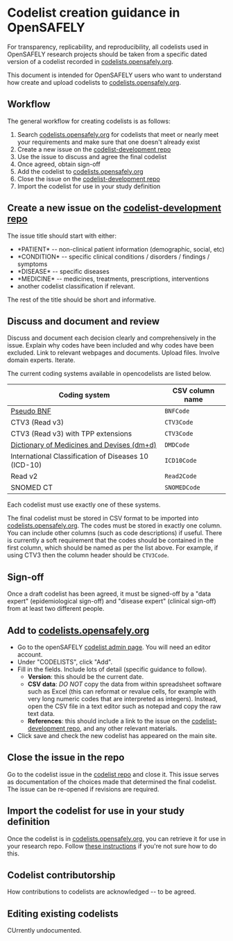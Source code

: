 # Codelist creation guidance in OpenSAFELY

For transparency, replicability, and reproducibility, all codelists used in OpenSAFELY research projects should be taken from a specific dated version of a codelist recorded in [codelists.opensafely.org](https://codelists.opensafely.org). 

This document is intended for OpenSAFELY users who want to understand how create and upload codelists to [codelists.opensafely.org](https://codelists.opensafely.org).

## Workflow

The general workflow for creating codelists is as follows:

1. Search [codelists.opensafely.org](https://codelists.opensafely.org) for codelists that meet or nearly meet your requirements and make sure that one doesn't already exist
2. Create a new issue on the [codelist-development repo](https://github.com/opensafely/codelist-development)
3. Use the issue to discuss and agree the final codelist
4. Once agreed, obtain sign-off
5. Add the codelist to [codelists.opensafely.org](https://codelists.opensafely.org)
6. Close the issue on the [codelist-development repo](https://github.com/opensafely/codelist-development)
7. Import the codelist for use in your study definition



## Create a new issue on the [codelist-development repo](https://github.com/opensafely/codelist-development)

The issue title should start with either: 

* \*PATIENT\* -- non-clinical patient information (demographic, social, etc)
* \*CONDITION\* -- specific clinical conditions / disorders / findings / symptoms
* \*DISEASE\* -- specific diseases
* \*MEDICINE\* -- medicines, treatments, prescriptions, interventions
* another codelist classification if relevant. 

<!--are these appropriate classifications? disease versus condition is a notoriously poorly-understood distinction. what about symptoms, disorders, etc. does it matter?</font>-->

The rest of the title should be short and informative. 

## Discuss and document and review

Discuss and document each decision clearly and comprehensively in the issue. Explain why codes have been included and why codes have been excluded. Link to relevant webpages and documents. Upload files. Involve domain experts. Iterate.

The current coding systems available in opencodelists are listed below. 

| Coding system  | CSV column name |
| ---- | ---- |
| [Pseudo BNF](https://ebmdatalab.net/prescribing-data-bnf-codes/)  | `BNFCode`  |
| CTV3 (Read v3)  | `CTV3Code`  |
| CTV3 (Read v3) with TPP extensions  | `CTV3Code`  |
| [Dictionary of Medicines and Devises (dm+d)](https://ebmdatalab.net/what-is-the-dmd-the-nhs-dictionary-of-medicines-and-devices/)  | `DMDCode`  |
| International Classification of Diseases 10 (ICD-10)  | `ICD10Code`  |
| Read v2  | `Read2Code`  |
| SNOMED CT  | `SNOMEDCode`  |


Each codelist must use exactly one of these systems. 

The final codelist must be stored in CSV format to be imported into [codelists.opensafely.org](https://codelists.opensafely.org). The codes must be stored in exactly one column. You can include other columns (such as code descriptions) if useful. There is currently a soft requirement that the codes should be contained in the first column, which should be named as per the list above. For example, if using CTV3 then the column header should be `CTV3Code`. 

## Sign-off

Once a draft codelist has been agreed, it must be signed-off by a "data expert" (epidemiological sign-off) and "disease expert" (clinical sign-off) from at least two different people. 


## Add to [codelists.opensafely.org](https://codelists.opensafely.org)

* Go to the openSAFELY [codelist admin page](https://codelists.opensafely.org/admin). You will need an editor account.
* Under "CODELISTS", click "Add".
* Fill in the fields. Include lots of detail (specific guidance to follow).
	* **Version**: this should be the current date.
	* **CSV data**: _DO NOT_ copy the data from within spreadsheet software such as Excel (this can reformat or revalue cells, for example with very long numeric codes that are interpreted as integers). Instead, open the CSV file in a text editor such as notepad and copy the raw text data.
	* **References**: this should include a link to the issue on the [codelist-development repo](https://github.com/opensafely/codelist-development), and any other relevant materials.
* Click save and check the new codelist has appeared on the main site.

## Close the issue in the repo

Go to the codelist issue in the [codelist repo](https://github.com/opensafely/codelist-development) and close it. This issue serves as documentation of the choices made that determined the final codelist. The issue can be re-opened if revisions are required.

## Import the codelist for use in your study definition

Once the codelist is in [codelists.opensafely.org](https://codelists.opensafely.org), you can retrieve it for use in your research repo. Follow [these instructions](https://github.com/opensafely/documentation/blob/new-onboarding/Onboarding%20analysts.md#add-the-relevant-codelist-and-commit) if you're not sure how to do this.

## Codelist contributorship

How contributions to codelists are acknowledged -- to be agreed.

## Editing existing codelists

CUrrently undocumented.